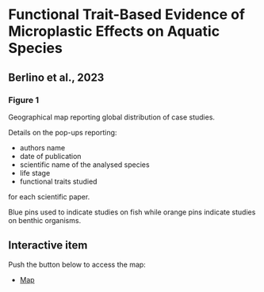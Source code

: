 # Functional Trait-Based Evidence of Microplastic Effects on Aquatic Species 
## Berlino et al., 2023
### Figure 1
Geographical map reporting global distribution of case studies.

Details on the pop-ups reporting: 
- authors name 
- date of publication
- scientific name  of the analysed species
- life stage 
- functional traits studied 

for each scientific paper.

Blue pins used to indicate studies on fish while orange pins indicate studies on benthic organisms.

## Interactive item

Push the button below to access the map:

 - [Map](https://mberlino.github.io/Interactive-map/mappa_interattiva.html)
 
